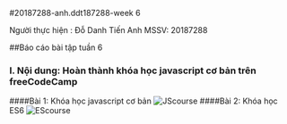 #20187288-anh.ddt187288-week 6

Người thực hiện : Đỗ Danh Tiến Anh 
MSSV: 20187288

##Báo cáo bài tập tuần 6

### I. Nội dung: Hoàn thành khóa học javascript cơ bản trên freeCodeCamp
####Bài 1: Khóa học javascript cơ bản
![JScourse](https://user-images.githubusercontent.com/73302743/140526022-ac414300-6a15-466c-bf4b-787640544e28.JPG)
####Bài 2: Khóa học ES6
![EScourse](https://user-images.githubusercontent.com/73302743/140526124-74d36349-6bea-4585-bf7c-bd5bb8e7e6f5.JPG)
